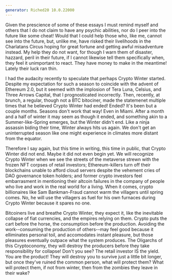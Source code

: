 ```yaml
---
generator: Riched20 10.0.22000
---
```


Given the prescience of some of these essays I must remind myself and
others that I do not claim to have any psychic abilities, nor do I peer
into the future like some cheat! Would that I could help those who, like
me, cannot see into the future, but, unlike me, have risked their
livelihoods in the Charlatans Circus hoping for great fortune and
getting awful misadventure instead. My help they do not want, for though
I warn them of disaster, hazzard, peril in their future, if I cannot
likewise tell them specifically when, they feel it unimportant to react.
They have money to make in the meantime! Lately their luck ran thin.

I had the audacity recently to speculate that perhaps Crypto Winter
started. Despite my expectation for such a season to coincide with the
advent of Ethereum 2.0, but it seemed with the implosion of Tera Luna,
Celsius, and Three Arrows Capital, that I prognosticated incorrectly.
Then, recently, at brunch, a regular, though not a BTC bitociner, made
the statemenet multiple times that he believed Crypto Winter had ended!
Ended? It\'s been but a couple months. Seasons don\'t work that way!
Even in Miami. After a month and a half of winter it may seem as though
it ended, and something akin to a Summer-like-Spring emerges, but the
Winter didn\'t end. Like a ninja assassin biding their time, Winter
always hits us again. We don\'t get an uninterrupted season like one
might experience in climates more distant from the equator.

Therefore I say again, but this time in writing, this time in public,
that Crypto Winter did not end. Maybe it did not even begin yet. We will
recognize Crypto Winter when we see the streets of the metaverse strewn
with the frozen NFT corpses of retail investors; Ethereum-killers turn
off their blockchains unable to afford cloud servers despite the
vehement cries of DAO governance token holders; and former crypto
investors feel embarrasment in mentioning their altcoin failures in the
company of people who live and work in the real world for a living. When
it comes, crypto billionaires like Sam Bankman-Fraud cannot warm the
villagers until spring comes. No, he will use the villagers as fuel for
his own furnaces during Crypto Winter because it spares no one.

Bitcoiners live and breathe Crypto Winter, they expect it, like the
inevitable collapse of fiat currencies, and the empires relying on them.
Crypto puts the cart before the horse, the consumption before the
production. Avoiding the work\--consuming the production of others\--may
feel good because it elliminates personal toil, and accomodates instant
pleasure, but those pleasures eventually outpace what the system
produces. The Oligarchs of this Cryptoconomy, they will destroy the
producers before they take responsibility for collapse! Don\'t you see?
The retail investor IS the yield. You are the product! They will destroy
you to survive just a little bit longer, but once they\'ve ruined the
common person, what will protect them? What will protect them, if not
from winter, then from the zombies they leave in their wake?
